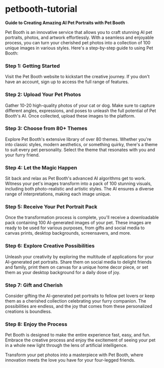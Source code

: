# petbooth-tutorial

**Guide to Creating Amazing AI Pet Portraits with Pet Booth**

Pet Booth is an innovative service that allows you to craft stunning AI pet portraits, photos, and artwork effortlessly. With a seamless and enjoyable process, you can turn your cherished pet photos into a collection of 100 unique images in various styles. Here's a step-by-step guide to using Pet Booth:

### Step 1: Getting Started

Visit the Pet Booth website to kickstart the creative journey. If you don't have an account, sign up to access the full range of features.

### Step 2: Upload Your Pet Photos

Gather 10-20 high-quality photos of your cat or dog. Make sure to capture different angles, expressions, and poses to unleash the full potential of Pet Booth's AI. Once collected, upload these images to the platform.

### Step 3: Choose from 80+ Themes

Explore Pet Booth's extensive library of over 80 themes. Whether you're into classic styles, modern aesthetics, or something quirky, there's a theme to suit every pet personality. Select the theme that resonates with you and your furry friend.

### Step 4: Let the Magic Happen

Sit back and relax as Pet Booth's advanced AI algorithms get to work. Witness your pet's images transform into a pack of 100 stunning visuals, including both photo-realistic and artistic styles. The AI ensures a diverse range of interpretations, making each image unique.

### Step 5: Receive Your Pet Portrait Pack

Once the transformation process is complete, you'll receive a downloadable pack containing 100 AI-generated images of your pet. These images are ready to be used for various purposes, from gifts and social media to canvas prints, desktop backgrounds, screensavers, and more.

### Step 6: Explore Creative Possibilities

Unleash your creativity by exploring the multitude of applications for your AI-generated pet portraits. Share them on social media to delight friends and family, print them on canvas for a unique home decor piece, or set them as your desktop background for a daily dose of joy.

### Step 7: Gift and Cherish

Consider gifting the AI-generated pet portraits to fellow pet lovers or keep them as a cherished collection celebrating your furry companion. The possibilities are endless, and the joy that comes from these personalized creations is boundless.

### Step 8: Enjoy the Process

Pet Booth is designed to make the entire experience fast, easy, and fun. Embrace the creative process and enjoy the excitement of seeing your pet in a whole new light through the lens of artificial intelligence.

Transform your pet photos into a masterpiece with Pet Booth, where innovation meets the love you have for your four-legged friends.

